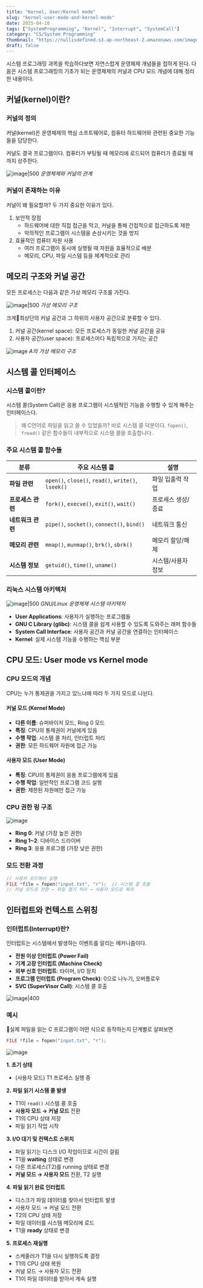 ```yaml
---
title: "Kernel, User/Kernel mode"
slug: "kernel-user-mode-and-kernel-mode"
date: 2025-04-10
tags: ["SystemProgramming", "Kernel", "Interrupt", "SystemCall"]
category: "CS/System Programming"
thumbnail: "https://nullisdefined.s3.ap-northeast-2.amazonaws.com/images/0c8f5c46825f2671a6b00c8eda6fd0a9.png"
draft: false
---
```

시스템 프로그래밍 과목을 학습하다보면 자연스럽게 운영체제 개념들을 접하게 된다. 다음은 시스템 프로그래밍의 기초가 되는 운영체제의 커널과 CPU 모드 개념에 대해 정리한 내용이다.

## 커널(kernel)이란?

### 커널의 정의

커널(kernel)은 운영체제의 핵심 소프트웨어로, 컴퓨터 하드웨어와 관련된 중요한 기능들을 담당한다.

커널도 결국 프로그램이다. 컴퓨터가 부팅될 때 메모리에 로드되어 컴퓨터가 종료될 때까지 상주한다.

![image|500](https://nullisdefined.s3.ap-northeast-2.amazonaws.com/images/0c8f5c46825f2671a6b00c8eda6fd0a9.png)
*운영체제와 커널의 관계*

### 커널이 존재하는 이유

커널이 왜 필요할까? 두 가지 중요한 이유가 있다.

1. 보안적 장점
	- 하드웨어에 대한 직접 접근을 막고, 커널을 통해 간접적으로 접근하도록 제한
	- 악의적인 프로그램이 시스템을 손상시키는 것을 방지
2. 효율적인 컴퓨터 자원 사용
	- 여러 프로그램이 동시에 실행될 때 자원을 효율적으로 배분
	- 메모리, CPU, 파일 시스템 등을 체계적으로 관리

## 메모리 구조와 커널 공간

모든 프로세스는 다음과 같은 가상 메모리 구조를 가진다.

![image|500](https://nullisdefined.s3.ap-northeast-2.amazonaws.com/images/665652d6e3b6a91b84b2eff75087cb28.png)
*가상 메모리 구조*

크게최상단의 커널 공간과 그 하위의 사용자 공간으로 분류할 수 있다.

1. 커널 공간(kernel space): 모든 프로세스가 동일한 커널 공간을 공유
2. 사용자 공간(user space): 프로세스마다 독립적으로 가지는 공간

![image](https://nullisdefined.s3.ap-northeast-2.amazonaws.com/images/2a60f3d95643e1888c4887b7eaf070f6.png)
*A의 가상 메모리 구조*

## 시스템 콜 인터페이스

### 시스템 콜이란?

시스템 콜(System Call)은 응용 프로그램이 시스템적인 기능을 수행할 수 있게 해주는 인터페이스다.

> 왜 C언어로 파일을 읽고 쓸 수 있었을까?
> 바로 시스템 콜 덕분이다. `fopen()`, `fread()` 같은 함수들이 내부적으로 시스템 콜을 호출합니다.



### 주요 시스템 콜 함수들

|분류|주요 시스템 콜|설명|
|---|---|---|
|**파일 관련**|`open()`, `close()`, `read()`, `write()`, `lseek()`|파일 입출력 작업|
|**프로세스 관련**|`fork()`, `execve()`, `exit()`, `wait()`|프로세스 생성/종료|
|**네트워크 관련**|`pipe()`, `socket()`, `connect()`, `bind()`|네트워크 통신|
|**메모리 관련**|`mmap()`, `munmap()`, `brk()`, `sbrk()`|메모리 할당/해제|
|**시스템 정보**|`getuid()`, `time()`, `uname()`|시스템/사용자 정보|

### 리눅스 시스템 아키텍처

![image|500](https://nullisdefined.s3.ap-northeast-2.amazonaws.com/images/9f19835b502947defee26b8a731ee523.png)
*GNU/Linux 운영체제 시스템 아키텍처*

- **User Applications**: 사용자가 실행하는 프로그램들
- **GNU C Library (glibc)**: 시스템 콜을 쉽게 사용할 수 있도록 도와주는 래퍼 함수들
- **System Call Interface**: 사용자 공간과 커널 공간을 연결하는 인터페이스
- **Kernel**: 실제 시스템 기능을 수행하는 핵심 부분

## CPU 모드: User mode vs Kernel mode

### CPU 모드의 개념

CPU는 누가 통제권을 가지고 있느냐에 따라 두 가지 모드로 나뉜다.

#### 커널 모드 (Kernel Mode)

- **다른 이름**: 슈퍼바이저 모드, Ring 0 모드
- **특징**: CPU의 통제권이 커널에게 있음
- **수행 작업**: 시스템 콜 처리, 인터럽트 처리
- **권한**: 모든 하드웨어 자원에 접근 가능

#### 사용자 모드 (User Mode)

- **특징**: CPU의 통제권이 응용 프로그램에게 있음
- **수행 작업**: 일반적인 프로그램 코드 실행
- **권한**: 제한된 자원에만 접근 가능

### CPU 권한 링 구조

![image](https://nullisdefined.s3.ap-northeast-2.amazonaws.com/images/bff07f08afd7dae35fc60e1ae4075f33.png)


- **Ring 0**: 커널 (가장 높은 권한)
- **Ring 1~2**: 디바이스 드라이버
- **Ring 3**: 응용 프로그램 (가장 낮은 권한)

### 모드 전환 과정

```c
// 사용자 모드에서 실행
FILE *file = fopen("input.txt", "r");  // 시스템 콜 호출
// 커널 모드로 전환 → 파일 열기 처리 → 사용자 모드로 복귀
```

## 인터럽트와 컨텍스트 스위칭

### 인터럽트(Interrupt)란?

인터럽트는 시스템에서 발생하는 이벤트를 알리는 메커니즘이다.

- **전원 이상 인터럽트 (Power Fail)**
- **기계 고장 인터럽트 (Machine Check)**
- **외부 신호 인터럽트**: 타이머, I/O 장치
- **프로그램 인터럽트 (Program Check)**: 0으로 나누기, 오버플로우
- **SVC (SuperVisor Call)**: 시스템 콜 호출

![image|400](https://nullisdefined.s3.ap-northeast-2.amazonaws.com/images/04b0879eea45f4809b1063976b66ed2f.png)


### 예시

실제 파일을 읽는 C 프로그램이 어떤 식으로 동작하는지 단계별로 살펴보면

```c
FILE *file = fopen("input.txt", "r");
```

![image](https://nullisdefined.s3.ap-northeast-2.amazonaws.com/images/3d2e2b4435ffb66d34a94d6641e05483.png)

**1. 초기 상태**

- (사용자 모드) T1 프로세스 실행 중

**2. 파일 읽기 시스템 콜 발생**

- T1이 `read()` 시스템 콜 호출
- **사용자 모드 → 커널 모드** 전환
- T1의 CPU 상태 저장
- 파일 읽기 작업 시작

**3. I/O 대기 및 컨텍스트 스위치**

- 파일 읽기는 디스크 I/O 작업이므로 시간이 걸림
- T1을 **waiting** 상태로 변경
- 다른 프로세스(T2)를 running 상태로 변경
- **커널 모드 → 사용자 모드** 전환, T2 실행

**4. 파일 읽기 완료 인터럽트**

- 디스크가 파일 데이터를 찾아서 인터럽트 발생
- 사용자 모드 → 커널 모드 전환
- T2의 CPU 상태 저장
- 파일 데이터를 시스템 메모리에 로드
- T1을 **ready** 상태로 변경

**5. 프로세스 재실행**

- 스케줄러가 T1을 다시 실행하도록 결정
- T1의 CPU 상태 복원
- 커널 모드 → 사용자 모드 전환
- T1이 파일 데이터를 받아서 계속 실행